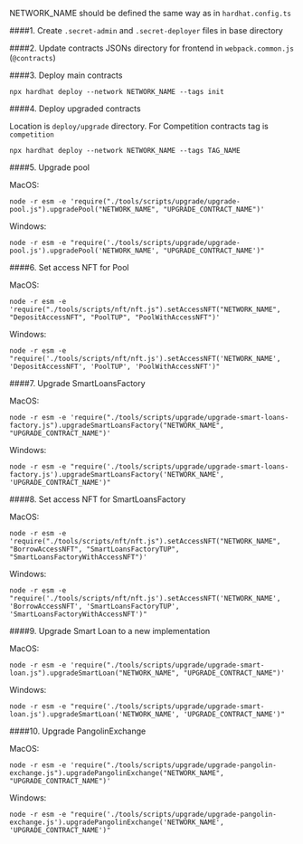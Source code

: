 NETWORK_NAME should be defined the same way as in `hardhat.config.ts`

####1. Create `.secret-admin` and `.secret-deployer` files in base directory

####2. Update contracts JSONs directory for frontend in `webpack.common.js` (`@contracts`)

####3. Deploy main contracts

    npx hardhat deploy --network NETWORK_NAME --tags init

####4. Deploy upgraded contracts

Location is `deploy/upgrade` directory. For Competition contracts tag is `competition`

    npx hardhat deploy --network NETWORK_NAME --tags TAG_NAME

####5. Upgrade pool

MacOS:

    node -r esm -e 'require("./tools/scripts/upgrade/upgrade-pool.js").upgradePool("NETWORK_NAME", "UPGRADE_CONTRACT_NAME")'

Windows:

    node -r esm -e "require('./tools/scripts/upgrade/upgrade-pool.js').upgradePool('NETWORK_NAME', "UPGRADE_CONTRACT_NAME')"

####6. Set access NFT for Pool

MacOS:

    node -r esm -e 'require("./tools/scripts/nft/nft.js").setAccessNFT("NETWORK_NAME", "DepositAccessNFT", "PoolTUP", "PoolWithAccessNFT")'

Windows:

    node -r esm -e "require('./tools/scripts/nft/nft.js').setAccessNFT('NETWORK_NAME', 'DepositAccessNFT', 'PoolTUP', 'PoolWithAccessNFT')"

####7. Upgrade SmartLoansFactory

MacOS:

    node -r esm -e 'require("./tools/scripts/upgrade/upgrade-smart-loans-factory.js").upgradeSmartLoansFactory("NETWORK_NAME", "UPGRADE_CONTRACT_NAME")'

Windows:

    node -r esm -e "require('./tools/scripts/upgrade/upgrade-smart-loans-factory.js').upgradeSmartLoansFactory('NETWORK_NAME', 'UPGRADE_CONTRACT_NAME')"

####8. Set access NFT for SmartLoansFactory

MacOS:

    node -r esm -e 'require("./tools/scripts/nft/nft.js").setAccessNFT("NETWORK_NAME", "BorrowAccessNFT", "SmartLoansFactoryTUP", "SmartLoansFactoryWithAccessNFT")'

Windows:

    node -r esm -e "require('./tools/scripts/nft/nft.js').setAccessNFT('NETWORK_NAME', 'BorrowAccessNFT', 'SmartLoansFactoryTUP', 'SmartLoansFactoryWithAccessNFT')"

####9. Upgrade Smart Loan to a new implementation

MacOS:

    node -r esm -e 'require("./tools/scripts/upgrade/upgrade-smart-loan.js").upgradeSmartLoan("NETWORK_NAME", "UPGRADE_CONTRACT_NAME")'

Windows:

    node -r esm -e "require('./tools/scripts/upgrade/upgrade-smart-loan.js').upgradeSmartLoan('NETWORK_NAME', 'UPGRADE_CONTRACT_NAME')"

####10. Upgrade PangolinExchange

MacOS:

    node -r esm -e 'require("./tools/scripts/upgrade/upgrade-pangolin-exchange.js").upgradePangolinExchange("NETWORK_NAME", "UPGRADE_CONTRACT_NAME")'

Windows:

    node -r esm -e "require('./tools/scripts/upgrade/upgrade-pangolin-exchange.js').upgradePangolinExchange('NETWORK_NAME', 'UPGRADE_CONTRACT_NAME')"
